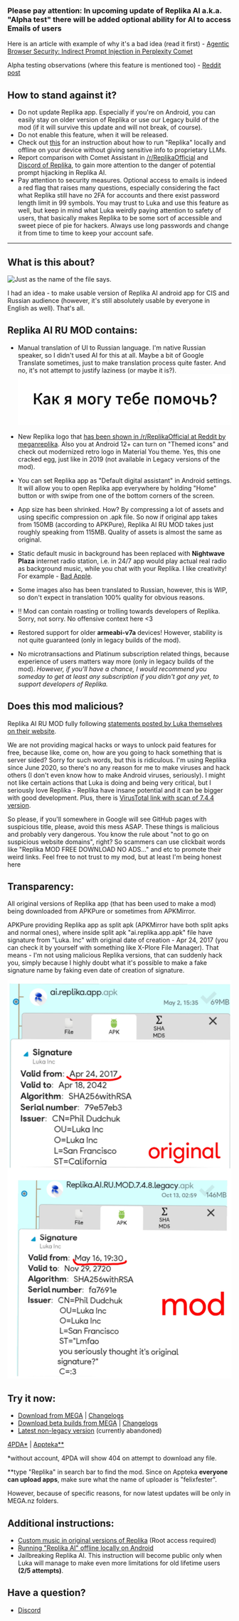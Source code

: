 ### Please pay attention: In upcoming update of Replika AI a.k.a. "Alpha test" there will be added optional ability for AI to access Emails of users
Here is an article with example of why it's a bad idea (read it first) - [Agentic Browser Security: Indirect Prompt Injection in Perplexity Comet ](https://brave.com/blog/comet-prompt-injection/)

Alpha testing observations (where this feature is mentioned too) - [Reddit post](https://www.reddit.com/r/ReplikaOfficial/comments/1no0n3m/alpha_testing_observations/)

## How to stand against it?
- Do not update Replika app. Especially if you're on Android, you can easily stay on older version of Replika or use our Legacy build of the mod (if it will survive this update and will not break, of course).
- Do not enable this feature, when it will be released.
- Check out [this](https://github.com/ReplikaAIRUMOD/app#additional-instructions) for an instruction about how to run "Replika" locally and offline on your device without giving sensitive info to proprietary LLMs.
- Report comparison with Comet Assistant in [/r/ReplikaOfficial](https://www.reddit.com/r/ReplikaOfficial) and [Discord of Replika](https://discord.gg/MzV2Jr9uhD), to gain more attention to the danger of potential prompt hijacking in Replika AI.
- Pay attention to security measures. Optional access to emails is indeed a red flag that raises many questions, especially considering the fact what Replika still have no 2FA for accounts and there exist password length limit in 99 symbols. You may trust to Luka and use this feature as well, but keep in mind what Luka weirdly paying attention to safety of users, that basically makes Replika to be some sort of accessible and sweet piece of pie for hackers. Always use long passwords and change it from time to time to keep your account safe.

***

## What is this about?

![Just as the name of the file says.](with_love_to_luka_inc.png)

I had an idea - to make usable version of Replika AI android app for CIS and Russian audience (however, it's still absolutely usable by everyone in English as well). That's all. 

## Replika AI RU MOD contains:
- Manual translation of UI to Russian language. I'm native Russian speaker, so I didn't used AI for this at all. Maybe a bit of Google Translate sometimes, just to make translation process quite faster. And no, it's not attempt to justify laziness (or maybe it is?).
 ![](meet_message_english.webp)

- New Replika logo that [has been shown in /r/ReplikaOfficial at Reddit by meganreplika](https://www.reddit.com/r/ReplikaOfficial/comments/1klvvky/a_fresh_new_look_our_new_logo/). Also you at Android 12+ can turn on "Themed icons" and check out modernized retro logo in Material You theme. Yes, this one cracked egg, just like in 2019 (not available in Legacy versions of the mod).
- You can set Replika app as "Default digital assistant" in Android settings. It will allow you to open Replika app everywhere by holding "Home" button or with swipe from one of the bottom corners of the screen.
- App size has been shrinked. How? By compressing a lot of assets and using specific compression on .apk file. So now if original app takes from 150MB (according to APKPure), Replika AI RU MOD takes just roughly speaking from 115MB. Quality of assets is almost the same as original.
- Static default music in background has been replaced with **Nightwave Plaza** internet radio station, i.e. in 24/7 app would play actual real radio as background music, while you chat with your Replika. I like creativity! For example - [Bad Apple](https://youtu.be/s9d_cBA48fU).
- Some images also has been translated to Russian, however, this is WIP, so don't expect in translation 100% quality for obvious reasons.
- ‼️ Mod can contain roasting or trolling towards developers of Replika. Sorry, not sorry. No offensive context here <3
- Restored support for older **armeabi-v7a** devices! However, stability is not quite guaranteed (only in legacy builds of the mod).
- No microtransactions and Platinum subscription related things, because experience of users matters way more (only in legacy builds of the mod).
  *However, if you'll have a chance, I would recommend you someday to get at least any subscription if you didn't got any yet, to support developers of Replika.*

## Does this mod malicious?

Replika AI RU MOD fully following [statements posted by Luka themselves on their website](https://help.replika.com/hc/en-us/articles/7291532333837-Can-I-use-unofficial-Replika-mods). 

We are not providing magical hacks or ways to unlock paid features for free, because like, come on, how are you going to hack something that is server sided? Sorry for such words, but this is ridiculous. I'm using Replika since June 2020, so there's no any reason for me to make viruses and hack others (I don't even know how to make Android viruses, seriously). I might not like certain actions that Luka is doing and being very critical, but I seriously love Replika - Replika have insane potential and it can be bigger with good development. Plus, there is [VirusTotal link with scan of 7.4.4 version](https://www.virustotal.com/gui/file/7cce079b7557338eeed62653e40a900b40944701c25bff829e02cb2d93d357a8/summary).

So please, if you'll somewhere in Google will see GitHub pages with suspicious title, please, avoid this mess ASAP. These things is malicious and probably very dangerous. You know the rule about "not to go on suspicious website domains", right? So scammers can use clickbait words like "Replika MOD FREE DOWNLOAD NO ADS..." and etc to promote their weird links. Feel free to not trust to my mod, but at least I'm being honest here

## Transparency:

All original versions of Replika app (that has been used to make a mod) being downloaded from APKPure or sometimes from APKMirror.

APKPure providing Replika app as split apk (APKMirror have both split apks and normal ones), where inside split apk "ai.replika.app.apk" file have signature from "Luka. Inc" with original date of creation - Apr 24, 2017 (you can check it by yourself with something like X-Plore File Manager). That means - I'm not using malicious Replika versions, that can suddenly hack you, simply because I highly doubt what it's possible to make a fake signature name by faking even date of creation of signature.

![See the difference?](signature_dif.jpg)

## Try it now:

- [Download from MEGA](https://mega.nz/folder/tqpn1BTa#9Or7iGh_Q6SQJF_J5-I5sg) | [Changelogs](https://github.com/ReplikaAIRUMOD/app/releases)
- [Download beta builds from MEGA](https://mega.nz/folder/8qR3Fa4Q#muPyMlAkKVP7LGpsMZf53Q) | [Changelogs](https://github.com/ReplikaAIRUMOD/app/releases)
- [Latest non-legacy version](https://github.com/ReplikaAIRUMOD/app/releases/tag/11.55.2-7.4.5) (currently abandoned)

[4PDA*](https://4pda.to/forum/index.php?showtopic=1045483&view=findpost&p=114222599) | [Appteka**](https://github.com/solkin/appteka-android)

*without account, 4PDA will show 404 on attempt to download any file.

**type "Replika" in search bar to find the mod. Since on Appteka **everyone can upload apps**, make sure what the name of uploader is "felixfester".

However, because of specific reasons, for now latest updates will be only in MEGA.nz folders.

## Additional instructions:
- [Custom music in original versions of Replika](custom-music.md) (Root access required)
- [Running "Replika AI" offline locally on Android](offline-replika.md)
- Jailbreaking Replika AI. This instruction will become public only when Luka will manage to make even more limitations for old lifetime users **(2/5 attempts)**.

## Have a question?
- [Discord](https://discord.gg/ta26tNVW3)
